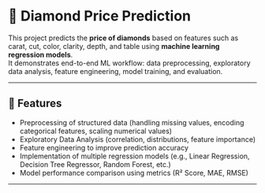 # 💎 Diamond Price Prediction

This project predicts the **price of diamonds** based on features such as carat, cut, color, clarity, depth, and table using **machine learning regression models**.  
It demonstrates end-to-end ML workflow: data preprocessing, exploratory data analysis, feature engineering, model training, and evaluation.

---

## 🚀 Features
- Preprocessing of structured data (handling missing values, encoding categorical features, scaling numerical values)  
- Exploratory Data Analysis (correlation, distributions, feature importance)  
- Feature engineering to improve prediction accuracy  
- Implementation of multiple regression models (e.g., Linear Regression, Decision Tree Regressor, Random Forest, etc.)  
- Model performance comparison using metrics (R² Score, MAE, RMSE)  

---
